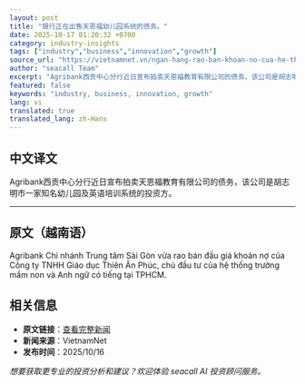 ```yaml
---
layout: post
title: "银行正在出售天恩福幼儿园系统的债务。"
date: 2025-10-17 01:20:32 +0700
category: industry-insights
tags: ["industry","business","innovation","growth"]
source_url: "https://vietnamnet.vn/ngan-hang-rao-ban-khoan-no-cua-he-thong-truong-mam-non-thien-an-phuc-2452985.html"
author: "seacall Team"
excerpt: "Agribank西贡中心分行近日宣布拍卖天恩福教育有限公司的债务，该公司是胡志明市一家知名幼儿园及英语培训系统的投资方。..."
featured: false
keywords: "industry, business, innovation, growth"
lang: vi
translated: true
translated_lang: zh-Hans
---
```


## 中文译文

Agribank西贡中心分行近日宣布拍卖天恩福教育有限公司的债务，该公司是胡志明市一家知名幼儿园及英语培训系统的投资方。

---

## 原文（越南语）

Agribank Chi nhánh Trung tâm Sài Gòn vừa rao bán đấu giá khoản nợ của Công ty TNHH Giáo dục Thiên Ân Phúc, chủ đầu tư của hệ thống trường mầm non và Anh ngữ có tiếng tại TPHCM.

## 相关信息

- **原文链接**：[查看完整新闻](https://vietnamnet.vn/ngan-hang-rao-ban-khoan-no-cua-he-thong-truong-mam-non-thien-an-phuc-2452985.html)
- **新闻来源**：VietnamNet
- **发布时间**：2025/10/16

*想要获取更专业的投资分析和建议？欢迎体验 seacall AI 投资顾问服务。*